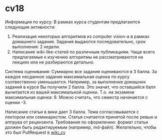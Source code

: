 # cv18

Информация по курсу:
В рамках курса студентам предлагаются следующие активности:
1) Реализация некоторых алгоритмов из computer vision-a в рамках домашнего задания.
Задания выдаются последовательно, срок выполнения: 2 недели.
2) Написание wiki-like-статей по различным публикациям.
Чаще всего предлагаемые к изучению алгоритмы не рассматриваются на лекциях или
не разбираются детально.

Система оценивания:
Суммарно все задания оцениваются в 3 балла.
За каждое несданное задание максимальная оценка по курсу соотвественно
уменьшается. Например, за выполнение домашних заданий в курсе Вы получили
2 балла. Это значит, что оставшийся балл вычитается из вашей максимальной
оценки. Т.о. на экзамене максимальная оценка: 9. Можно считать, что 
семестр начинается с оценки -3.

Написание статьи в вики дает 3 балла. Тема согласовывается с лектором или
семинаристом. Статья считается принятой после ревью и аппрува от рецензента.
Требования по оформлению: формат статьи должен быть редактируемым (например, md-файл).
Желательно, чтобы это был PullRequest в [wiki_cv](https://github.com/miptcv/wiki_cv)